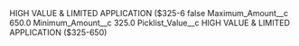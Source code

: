 <?xml version="1.0" encoding="UTF-8"?>
<CustomMetadata xmlns="http://soap.sforce.com/2006/04/metadata" xmlns:xsi="http://www.w3.org/2001/XMLSchema-instance" xmlns:xsd="http://www.w3.org/2001/XMLSchema">
    <label>HIGH VALUE &amp; LIMITED APPLICATION ($325-6</label>
    <protected>false</protected>
    <values>
        <field>Maximum_Amount__c</field>
        <value xsi:type="xsd:double">650.0</value>
    </values>
    <values>
        <field>Minimum_Amount__c</field>
        <value xsi:type="xsd:double">325.0</value>
    </values>
    <values>
        <field>Picklist_Value__c</field>
        <value xsi:type="xsd:string">HIGH VALUE &amp; LIMITED APPLICATION ($325-650)</value>
    </values>
</CustomMetadata>
